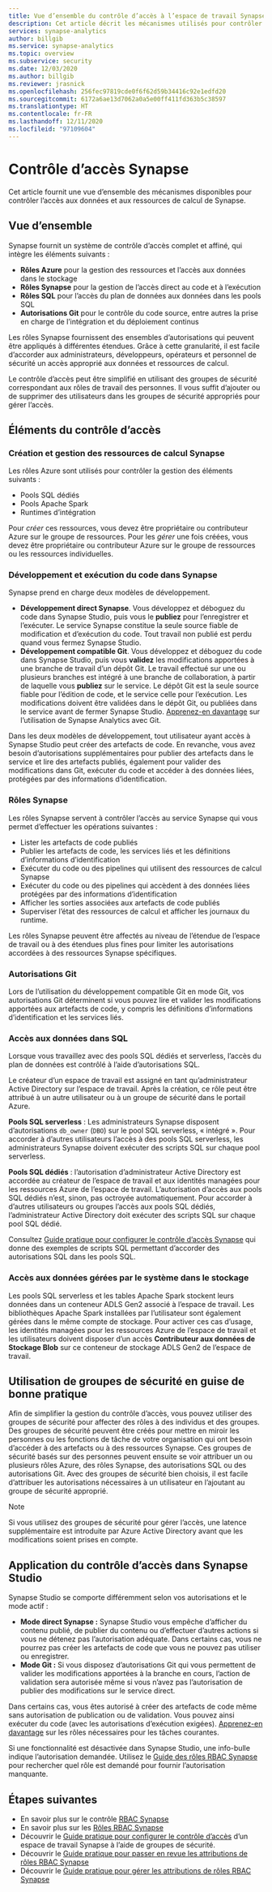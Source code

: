 ```yaml
---
title: Vue d’ensemble du contrôle d’accès à l’espace de travail Synapse
description: Cet article décrit les mécanismes utilisés pour contrôler l’accès à un espace de travail Synapse ainsi que les ressources et les artefacts de code qu’il contient.
services: synapse-analytics
author: billgib
ms.service: synapse-analytics
ms.topic: overview
ms.subservice: security
ms.date: 12/03/2020
ms.author: billgib
ms.reviewer: jrasnick
ms.openlocfilehash: 256fec97819cde0f6f62d59b34416c92e1edfd20
ms.sourcegitcommit: 6172a6ae13d7062a0a5e00ff411fd363b5c38597
ms.translationtype: HT
ms.contentlocale: fr-FR
ms.lasthandoff: 12/11/2020
ms.locfileid: "97109604"
---
```

# <a name="synapse-access-control"></a>Contrôle d’accès Synapse 

Cet article fournit une vue d’ensemble des mécanismes disponibles pour contrôler l’accès aux données et aux ressources de calcul de Synapse.  

## <a name="overview"></a>Vue d’ensemble

Synapse fournit un système de contrôle d’accès complet et affiné, qui intègre les éléments suivants : 
- **Rôles Azure** pour la gestion des ressources et l’accès aux données dans le stockage 
- **Rôles Synapse** pour la gestion de l’accès direct au code et à l’exécution 
- **Rôles SQL** pour l’accès du plan de données aux données dans les pools SQL 
- **Autorisations Git** pour le contrôle du code source, entre autres la prise en charge de l’intégration et du déploiement continus  

Les rôles Synapse fournissent des ensembles d’autorisations qui peuvent être appliqués à différentes étendues. Grâce à cette granularité, il est facile d’accorder aux administrateurs, développeurs, opérateurs et personnel de sécurité un accès approprié aux données et ressources de calcul.

Le contrôle d’accès peut être simplifié en utilisant des groupes de sécurité correspondant aux rôles de travail des personnes.  Il vous suffit d’ajouter ou de supprimer des utilisateurs dans les groupes de sécurité appropriés pour gérer l’accès.

## <a name="access-control-elements"></a>Éléments du contrôle d’accès

### <a name="creating-and-managing-synapse-compute-resources"></a>Création et gestion des ressources de calcul Synapse

Les rôles Azure sont utilisés pour contrôler la gestion des éléments suivants : 
- Pools SQL dédiés 
- Pools Apache Spark 
- Runtimes d’intégration 

Pour *créer* ces ressources, vous devez être propriétaire ou contributeur Azure sur le groupe de ressources.  Pour les *gérer* une fois créées, vous devez être propriétaire ou contributeur Azure sur le groupe de ressources ou les ressources individuelles. 

### <a name="developing-and-executing-code-in-synapse"></a>Développement et exécution du code dans Synapse 

Synapse prend en charge deux modèles de développement.

- **Développement direct Synapse**.  Vous développez et déboguez du code dans Synapse Studio, puis vous le **publiez** pour l’enregistrer et l’exécuter.  Le service Synapse constitue la seule source fiable de modification et d’exécution du code.  Tout travail non publié est perdu quand vous fermez Synapse Studio.  
- **Développement compatible Git**. Vous développez et déboguez du code dans Synapse Studio, puis vous **validez** les modifications apportées à une branche de travail d’un dépôt Git. Le travail effectué sur une ou plusieurs branches est intégré à une branche de collaboration, à partir de laquelle vous **publiez** sur le service.  Le dépôt Git est la seule source fiable pour l’édition de code, et le service celle pour l’exécution. Les modifications doivent être validées dans le dépôt Git, ou publiées dans le service avant de fermer Synapse Studio. [Apprenez-en davantage](https://go.microsoft.com/fwlink/?linkid=2150100) sur l’utilisation de Synapse Analytics avec Git.

Dans les deux modèles de développement, tout utilisateur ayant accès à Synapse Studio peut créer des artefacts de code.  En revanche, vous avez besoin d’autorisations supplémentaires pour publier des artefacts dans le service et lire des artefacts publiés, également pour valider des modifications dans Git, exécuter du code et accéder à des données liées, protégées par des informations d’identification.

### <a name="synapse-roles"></a>Rôles Synapse

Les rôles Synapse servent à contrôler l’accès au service Synapse qui vous permet d’effectuer les opérations suivantes : 
- Lister les artefacts de code publiés 
- Publier les artefacts de code, les services liés et les définitions d’informations d’identification
- Exécuter du code ou des pipelines qui utilisent des ressources de calcul Synapse
- Exécuter du code ou des pipelines qui accèdent à des données liées protégées par des informations d’identification
- Afficher les sorties associées aux artefacts de code publiés
- Superviser l’état des ressources de calcul et afficher les journaux du runtime.

Les rôles Synapse peuvent être affectés au niveau de l’étendue de l’espace de travail ou à des étendues plus fines pour limiter les autorisations accordées à des ressources Synapse spécifiques.

### <a name="git-permissions"></a>Autorisations Git

Lors de l’utilisation du développement compatible Git en mode Git, vos autorisations Git déterminent si vous pouvez lire et valider les modifications apportées aux artefacts de code, y compris les définitions d’informations d’identification et les services liés.   
   
### <a name="accessing-data-in-sql"></a>Accès aux données dans SQL

Lorsque vous travaillez avec des pools SQL dédiés et serverless, l’accès du plan de données est contrôlé à l’aide d’autorisations SQL. 

Le créateur d’un espace de travail est assigné en tant qu’administrateur Active Directory sur l’espace de travail.  Après la création, ce rôle peut être attribué à un autre utilisateur ou à un groupe de sécurité dans le portail Azure.

**Pools SQL serverless** : Les administrateurs Synapse disposent d’autorisations `db_owner` (`DBO`) sur le pool SQL serverless, « intégré ». Pour accorder à d’autres utilisateurs l’accès à des pools SQL serverless, les administrateurs Synapse doivent exécuter des scripts SQL sur chaque pool serverless.  

**Pools SQL dédiés** : l’autorisation d’administrateur Active Directory est accordée au créateur de l’espace de travail et aux identités managées pour les ressources Azure de l’espace de travail.  L’autorisation d’accès aux pools SQL dédiés n’est, sinon, pas octroyée automatiquement. Pour accorder à d’autres utilisateurs ou groupes l’accès aux pools SQL dédiés, l’administrateur Active Directory doit exécuter des scripts SQL sur chaque pool SQL dédié.

Consultez [Guide pratique pour configurer le contrôle d’accès Synapse](./how-to-set-up-access-control.md) qui donne des exemples de scripts SQL permettant d’accorder des autorisations SQL dans les pools SQL.  

 ### <a name="accessing-system-managed-data-in-storage"></a>Accès aux données gérées par le système dans le stockage

Les pools SQL serverless et les tables Apache Spark stockent leurs données dans un conteneur ADLS Gen2 associé à l’espace de travail. Les bibliothèques Apache Spark installées par l’utilisateur sont également gérées dans le même compte de stockage.  Pour activer ces cas d’usage, les identités managées pour les ressources Azure de l’espace de travail et les utilisateurs doivent disposer d’un accès **Contributeur aux données de Stockage Blob** sur ce conteneur de stockage ADLS Gen2 de l’espace de travail.  

## <a name="using-security-groups-as-a-best-practice"></a>Utilisation de groupes de sécurité en guise de bonne pratique

Afin de simplifier la gestion du contrôle d’accès, vous pouvez utiliser des groupes de sécurité pour affecter des rôles à des individus et des groupes. Des groupes de sécurité peuvent être créés pour mettre en miroir les personnes ou les fonctions de tâche de votre organisation qui ont besoin d’accéder à des artefacts ou à des ressources Synapse.  Ces groupes de sécurité basés sur des personnes peuvent ensuite se voir attribuer un ou plusieurs rôles Azure, des rôles Synapse, des autorisations SQL ou des autorisations Git. Avec des groupes de sécurité bien choisis, il est facile d’attribuer les autorisations nécessaires à un utilisateur en l’ajoutant au groupe de sécurité approprié. 

>[!Note]
>Si vous utilisez des groupes de sécurité pour gérer l’accès, une latence supplémentaire est introduite par Azure Active Directory avant que les modifications soient prises en compte. 

## <a name="access-control-enforcement-in-synapse-studio"></a>Application du contrôle d’accès dans Synapse Studio

Synapse Studio se comporte différemment selon vos autorisations et le mode actif :
- **Mode direct Synapse :** Synapse Studio vous empêche d’afficher du contenu publié, de publier du contenu ou d’effectuer d’autres actions si vous ne détenez pas l’autorisation adéquate.  Dans certains cas, vous ne pourrez pas créer les artefacts de code que vous ne pouvez pas utiliser ou enregistrer. 
- **Mode Git :** Si vous disposez d’autorisations Git qui vous permettent de valider les modifications apportées à la branche en cours, l’action de validation sera autorisée même si vous n’avez pas l’autorisation de publier des modifications sur le service direct.  

Dans certains cas, vous êtes autorisé à créer des artefacts de code même sans autorisation de publication ou de validation.  Vous pouvez ainsi exécuter du code (avec les autorisations d’exécution exigées). [Apprenez-en davantage](./synapse-workspace-understand-what-role-you-need.md) sur les rôles nécessaires pour les tâches courantes. 

Si une fonctionnalité est désactivée dans Synapse Studio, une info-bulle indique l’autorisation demandée.  Utilisez le [Guide des rôles RBAC Synapse](./synapse-workspace-synapse-rbac-roles.md#synapse-rbac-actions-and-the-roles-that-permit-them) pour rechercher quel rôle est demandé pour fournir l’autorisation manquante.


## <a name="next-steps"></a>Étapes suivantes

- En savoir plus sur le contrôle [RBAC Synapse](./synapse-workspace-synapse-rbac.md)
- En savoir plus sur les [Rôles RBAC Synapse](./synapse-workspace-synapse-rbac-roles.md)
- Découvrir le [Guide pratique pour configurer le contrôle d’accès](./how-to-set-up-access-control.md) d’un espace de travail Synapse à l’aide de groupes de sécurité.
- Découvrir le [Guide pratique pour passer en revue les attributions de rôles RBAC Synapse](./how-to-review-synapse-rbac-role-assignments.md)
- Découvrir le [Guide pratique pour gérer les attributions de rôles RBAC Synapse](./how-to-manage-synapse-rbac-role-assignments.md)